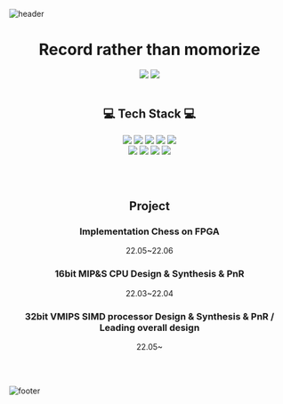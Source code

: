 ![header](https://capsule-render.vercel.app/api?type=waving&&color=gradient&height=100&section=header&fontSize=90)

<div align = "center">
  
<h1>Record rather than momorize</h1>

<a href="https://k-j-w.tistory.com/" target="_blank"><img src="https://img.shields.io/badge/Tistroy-FF5722?style=flat&logo=Telegraph&logoColor=white"/></a>
<a href="https://www.instagram.com/zi_vvan/" target="_blank"><img src="https://img.shields.io/badge/Instagram-E4405F?style=flat&logo=Instagram&logoColor=white"/></a>
<br></br>
<h2>💻 Tech Stack 💻</h2>

<img src="https://img.shields.io/badge/Python-3776AB?style=flat-square&logo=Python&logoColor=white"/>
<img src="https://img.shields.io/badge/C-00599C?style=flat-square&logo=C&logoColor=white"/>
<img src="https://img.shields.io/badge/verilog-20C997?style=flat-square&logo=velog&logoColor=white"/>
<img src="https://img.shields.io/badge/Xilinx-E01F27?style=flat-square&logo=Xilinx&logoColor=white"/>
  <img src="https://img.shields.io/badge/Synopsys tools-4B32C3?style=flat-square&logo=Stripe&logoColor=white"/>
<br>
<img src="https://img.shields.io/badge/Notion-000000?style=flat-square&logo=Notion&logoColor=white"/>
<img src="https://img.shields.io/badge/Slack-4A154B?style=flat-square&logo=Slack&logoColor=white"/>
<img src="https://img.shields.io/badge/Linux-FCC624?style=flat-square&logo=Linux&logoColor=black"/>
<img src="https://img.shields.io/badge/Git-F05032?style=flat-square&logo=Git&logoColor=white"/>

<br></br>
<h2>Project</h2>
<div align = "center">
<h3>Implementation Chess on FPGA</h3>
<div>22.05~22.06</div>
<h3>16bit MIP&S CPU Design & Synthesis & PnR</h3>
<div>22.03~22.04</div>
<h3>32bit VMIPS SIMD processor Design & Synthesis & PnR / Leading overall design</h3>
<div>22.05~</div>
</div>
 
<br></br>
</div>

![footer](https://capsule-render.vercel.app/api?type=waving&&color=gradient&height=100&section=footer&fontSize=90)
